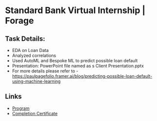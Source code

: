 # Standard Bank Virtual Internship | Forage

## Task Details:
- EDA on Loan Data
- Analyzed correlations
- Used AutoML and Bespoke ML to predict possible loan default
- Presentation: PowerPoint file named as s Client Presentation.pptx
- For more details please refer to - https://paulpagefolio.framer.ai/blog/predicting-possible-loan-default-using-machine-learning

## Links
- [Program](https://www.theforage.com/show-firm-programs/kkKXfgG5FckTX8Toc/Standard-Bank-)
- [Completion Certificate](Link)
